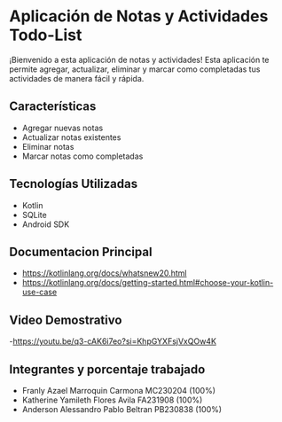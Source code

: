 # Aplicación de Notas y Actividades Todo-List 

¡Bienvenido a esta aplicación de notas y actividades! Esta aplicación te permite agregar, actualizar, eliminar y marcar como completadas tus actividades de manera fácil y rápida.

## Características

- Agregar nuevas notas
- Actualizar notas existentes
- Eliminar notas
- Marcar notas como completadas


## Tecnologías Utilizadas

- Kotlin
- SQLite
- Android SDK

 ## Documentacion Principal
 - https://kotlinlang.org/docs/whatsnew20.html
 - https://kotlinlang.org/docs/getting-started.html#choose-your-kotlin-use-case

## Video Demostrativo
 -https://youtu.be/q3-cAK6i7eo?si=KhpGYXFsjVxQOw4K
  
## Integrantes y porcentaje trabajado
 - Franly Azael Marroquin Carmona MC230204 (100%)
 - Katherine Yamileth Flores Avila FA231908 (100%)
 - Anderson Alessandro Pablo Beltran PB230838 (100%)
